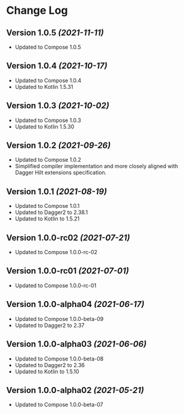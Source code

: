 Change Log
===========

Version 1.0.5 *(2021-11-11)*
----------------------------

* Updated to Compose 1.0.5

Version 1.0.4 *(2021-10-17)*
----------------------------

* Updated to Compose 1.0.4
* Updated to Kotlin 1.5.31

Version 1.0.3 *(2021-10-02)*
----------------------------

* Updated to Compose 1.0.3
* Updated to Kotlin 1.5.30

Version 1.0.2 *(2021-09-26)*
----------------------------

* Updated to Compose 1.0.2
* Simplified compiler implementation and more closely aligned with Dagger Hilt extensions specification.

Version 1.0.1 *(2021-08-19)*
----------------------------

* Updated to Compose 1.0.1
* Updated to Dagger2 to 2.38.1
* Updated to Kotlin to 1.5.21

Version 1.0.0-rc02 *(2021-07-21)*
----------------------------

* Updated to Compose 1.0.0-rc-02

Version 1.0.0-rc01 *(2021-07-01)*
----------------------------

* Updated to Compose 1.0.0-rc-01

Version 1.0.0-alpha04 *(2021-06-17)*
----------------------------

* Updated to Compose 1.0.0-beta-09
* Updated to Dagger2 to 2.37

Version 1.0.0-alpha03 *(2021-06-06)*
----------------------------

* Updated to Compose 1.0.0-beta-08
* Updated to Dagger2 to 2.36
* Updated to Kotlin to 1.5.10


Version 1.0.0-alpha02 *(2021-05-21)*
----------------------------

* Updated to Compose 1.0.0-beta-07
